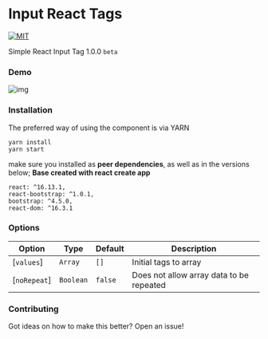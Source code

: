Input React Tags
===

[![MIT](https://img.shields.io/npm/l/react-tag-input.svg?style=flat-square)](https://github.com/clebervasc/Input-tag/blob/master/LICENSE)

Simple React Input Tag 1.0.0 `beta`

### Demo
![img](demo.gif)

### Installation
The preferred way of using the component is via YARN

```
yarn install
yarn start
```

make sure you installed as **peer dependencies**, as well as in the versions below;
**Base created with react create app**
```
react: ^16.13.1,
react-bootstrap: ^1.0.1,
bootstrap: ^4.5.0,
react-dom: ^16.3.1
```

<a name="Options"></a>
### Options

Option | Type | Default | Description
--- | --- | --- | ---
|[`values`] | `Array` | `[]` | Initial tags ​​to array
|[`noRepeat`] | `Boolean` | `false` | Does not allow array data to be repeated

### Contributing
Got ideas on how to make this better? Open an issue!
